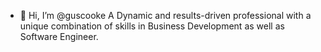 - 👋 Hi, I’m @guscooke
A Dynamic and results-driven professional with a unique combination of skills in Business Development as well as Software Engineer. 


<!---
guscooke/guscooke is a ✨ special ✨ repository because its `README.md` (this file) appears on your GitHub profile.
You can click the Preview link to take a look at your changes.
--->
